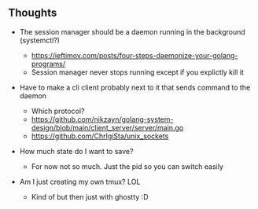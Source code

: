 ## Thoughts

* The session manager should be a daemon running in the background (systemctl?)
    * <https://ieftimov.com/posts/four-steps-daemonize-your-golang-programs/>
    * Session manager never stops running except if you explictly kill it

* Have to make a cli client probably next to it that sends command to the daemon 
    * Which protocol?
    * <https://github.com/nikzayn/golang-system-design/blob/main/client_server/server/main.go>
    * <https://github.com/ChrIgiSta/unix_sockets>

* How much state do I want to save? 
    * For now not so much. Just the pid so you can switch easily

* Am I just creating my own tmux? LOL
    * Kind of but then just with ghostty :D
